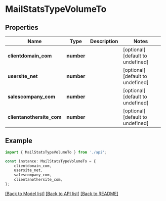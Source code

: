 # MailStatsTypeVolumeTo


## Properties

Name | Type | Description | Notes
------------ | ------------- | ------------- | -------------
**clientdomain_com** | **number** |  | [optional] [default to undefined]
**usersite_net** | **number** |  | [optional] [default to undefined]
**salescompany_com** | **number** |  | [optional] [default to undefined]
**clientanothersite_com** | **number** |  | [optional] [default to undefined]

## Example

```typescript
import { MailStatsTypeVolumeTo } from './api';

const instance: MailStatsTypeVolumeTo = {
    clientdomain_com,
    usersite_net,
    salescompany_com,
    clientanothersite_com,
};
```

[[Back to Model list]](../README.md#documentation-for-models) [[Back to API list]](../README.md#documentation-for-api-endpoints) [[Back to README]](../README.md)

